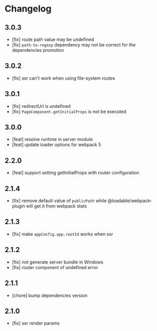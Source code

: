 # Changelog

## 3.0.3

- [fix] route path value may be undefined
- [fix] `path-to-regexp` dependency may not be correct for the dependencies promotion

## 3.0.2

- [fix] ssr can't work when using file-system routes

## 3.0.1

- [fix] redirectUrl is undefined
- [fix] `PageComponent.getInitialProps` is not be executed

## 3.0.0

- [feat] resolve runtime in server module
- [feat] update loader options for webpack 5

## 2.2.0

- [feat] support setting getInitialProps with router configuration

## 2.1.4

- [fix] remove default value of `publicPath` while @loadable/webpack-plugin will get it from webpack stats

## 2.1.3

- [fix] make `appConfig.app.rootId` works when ssr

## 2.1.2

- [fix] not generate server bundle in Windows
- [fix] router component of undefined error

## 2.1.1

- [chore] bump dependencies version

## 2.1.0

- [fix] ssr render params

